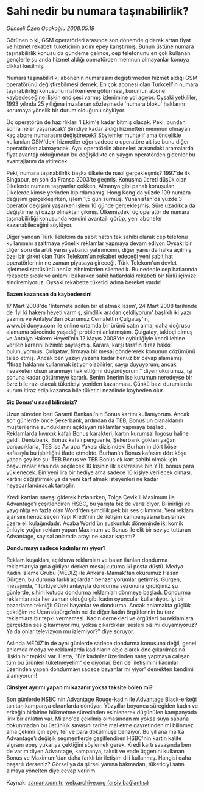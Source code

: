 # Sahi nedir bu numara taşınabilirlik?

*Günseli Özen Ocakoğlu 2008.05.19*

<tr><td class="metin" colspan="2" style="padding-top: 20px; padding-left: 5px; padding-right: 10px;">Görünen o ki, GSM operatörleri arasında son dönemde giderek artan fiyat ve hizmet rekabeti tüketicinin aklını epey karıştırmış. Bunun üstüne numara taşınabilirlik konusu da gündeme gelince, cep telefonunu en çok kullanan gençlerle şu anda hizmet aldığı operatörden memnun olmayanlar konuya dikkat kesilmiş.</td></tr><tr><td class="metin" colspan="2" style="padding-top: 20px; padding-left: 5px; padding-right: 10px;"><p>Numara taşınabilirlik; abonenin numarasını değiştirmeden hizmet aldığı GSM operatörünü değiştirebilmesi demek. En çok abonesi olan Turkcell'in numara taşınabilirliği konusunu mahkemeye götürmesi, kurumun abone kaybedeceğine ilişkin endişesi varmış izlenimine yol açıyor. Oysaki yetkililer, 1993 yılında 25 yıllığına imzalanan sözleşmede 'numara bloku' haklarını korumaya yönelik bir durum olduğunu söylüyor. 
<p>Üç operatörün de hazırlıkları 1 Ekim'e kadar bitmiş olacak. Peki, bundan sonra neler yaşanacak? Şimdiye kadar aldığı hizmetten memnun olmayan kaç abone numarasını değiştirecek? Söylemler muhtelif ama öncelikle kullanılan GSM'deki hizmetler eğer sadece o operatöre ait ise bunu diğer operatörden alamayacak. Aynı operatörün aboneleri arasındaki aramalarda fiyat avantajı olduğundan bu değişiklikte en yaygın operatörden gidenler bu avantajlarını da yitirecek. 
<p>Peki, numara taşınabilirlik başka ülkelerde nasıl gerçekleşmiş? 1997'de ilk Singapur, en son da Fransa 2003'te geçmiş. Konuşma ücreti düşük olan ülkelerde numara taşıyanlar çokken, Almanya gibi pahalı konuşulan ülkelerde kimse yerinden kıpırdamamış. Hong Kong'da yüzde 109 numara değişimi gerçekleşirken, işlem 1,5 gün sürmüş. Yunanistan'da yüzde 3 operatör değişimi yaşarken işlem 10 günde gerçekleşmiş. Süre uzadıkça da değiştirme işi cazip olmaktan çıkmış. Ülkemizdeki üç operatör de numara taşınabilirliği konusunda kendini avantajlı görüp, yeni aboneler kazanabileceğini söylüyor. 
<p>Diğer yandan Türk Telekom da sabit hattın tek sahibi olarak cep telefonu kullanımını azaltmaya yönelik reklamlar yapmaya devam ediyor. Oysaki bir diğer soru da artık yarısı yabancı yatırımcının, diğer yarısı da halka açılmış özel bir şirket olan Türk Telekom'un rekabet edeceği yeni sabit hat operatörlerinin ne zaman piyasaya gireceği. Türk Telekom'un devlet işletmesi statüsünü henüz zihnimizden silemedik. Bu nedenle cep hatlarında rekabete sıcak ve anlamlı bakarken sabit hatlardaki rekabeti bir türlü içimize sindiremiyoruz. Oysaki rekabette tüketici adına bereket vardır!
<p><b>Bazen kazansan da kaybedersin!</b>
<p>17 Mart 2008'de 'İnternete acilen bir el atmak lazım', 24 Mart 2008 tarihinde de 'İyi ki hakem heyeti varmış, şimdilik aradan çekiliyorum' başlıklı iki yazı yazmış ve Antalya'dan okurumuz Cemalettin Çulgatay'ın, www.birdunya.com ile online ortamda bir ürünü satın alma, daha doğrusu alamama sürecinde yaşadığı problemi anlatmıştım. Çulgatay, takipçi olmuş ve Antalya Hakem Heyeti'nin 12 Mayıs 2008'de oybirliğiyle kendi lehine verilen kararını bizimle paylaşmış. Karara, karşı tarafın itiraz hakkı bulunuyormuş. Çulgatay, firmaya bir mesaj göndererek konunun çözümünü talep etmiş. Ancak ben yazıyı yazana kadar henüz bir cevap alamamış. "İtiraz haklarını kullanmak istiyor olabilirler, saygı duyuyorum; ancak nezaketen olsun aranmayı hak ettiğimi düşünüyorum." diyen okurumuz, işi sonuna kadar götürmeye kararlı. Benim önerim ise kurumun neredeyse bir özre bile razı olacak tüketiciyi yeniden kazanması. Çünkü bazı durumlarda kurum itiraz edip kazansa bile tüketici nezdinde kaybeden olur.
<p><b>Siz Bonus'u nasıl bilirsiniz?</b>
<p>Uzun süreden beri Garanti Bankası'nın Bonus kartını kullanıyorum. Ancak son günlerde önce Şekerbank, ardından da TEB, Bonus'un olanaklarını müşterilerine sunduklarını açıklayan reklamlar yapmaya başladı. Reklamlarda kıvırcık kafalı Bonus karakteri, kartın kurumsal logosu haline geldi. Denizbank, Bonus kafalı penguenle, Şekerbank gökten yağan parçacıklarla, TEB ise Avrupa Yakası dizisindeki Burhan'ın dört köşe kafasıyla bu işbirliğini ifade etmekte. Burhan'ın Bonus kafasını dört köşe yapan şey ise şu: TEB Bonus ve TEB Bonus ek kart sahibi olmak için başvuranlar arasında seçilecek 10 kişinin ilk ekstresine bin YTL bonus para yüklenecek. Bin yeni lira bir hediye ama sadece 10 kişiye verilecek olması, kartını değiştirmek ya da yeni kart almak isteyenleri ne kadar heyecanlandıracak tartışılır. 
<p>Kredi kartları savaşı giderek hızlanırken, Tolga Çevik'li Maximum ile Advantage'ı çeşitlendiren HSBC, bu yarışta biz de varız diyor. Bilinirliği ve yaygınlığı en fazla olan Word'den şimdilik pek bir ses çıkmıyor. Yeni reklam ajansını henüz seçen Yapı Kredi'nin de iletişim kampanyasına başlamak üzere eli kulağındadır. Acaba World'ün suskunluk döneminde iki komik ünlüyle yoğun reklam yapan Maximum ve Bonus ile elit bir seviye tutturan Advantage, sayısal anlamda arayı ne kadar kapattı?
<p><b>Dondurmayı sadece kadınlar mı yiyor?</b>
<p>Reklam kuşakları, açıkhava reklamları ve basın ilanları dondurma reklamlarıyla gırla gidiyor derken mesaj kutuma iki posta düştü. Medya Kadın İzleme Grubu (MEDİZ) ile Ankara-Mamak'tan okurumuz Hasan Gürgen, bu duruma farklı açılardan benzer yorumlar getirmiş. Gürgen, mesajında, "Türkiye'deki anlayışla dondurma sezonuna girdiğimiz şu günlerde, sihirli kutuda dondurma reklamları dönmeye başladı. Dondurma reklamlarında her zaman olduğu gibi kadın oyuncular kullanılıyor. İyi bir pazarlama tekniği: Güzel bayanlar ve dondurma. Ancak anlamakta güçlük çektiğim ne Uçansüpürge'nin ne de diğer kadın örgütlerinin bu tarz reklamlara bir tepki vermemesi. Kadın dernekleri ve örgütleri bu reklamlara gerçekten ses çıkarmıyor mu, yoksa çıkardıkları sesleri biz mi duyamıyoruz? Ya da onlar televizyon mu izlemiyor?" diye soruyor.
<p>Aslında MEDİZ'in de aynı günlerde sadece dondurma konusuna değil, genel anlamda medya ve reklamlarda kadınların obje olarak öne çıkarılmasına ilişkin bir tepkisi var. Hatta, "Biz kadınlar üzerinden satış yapmaya çalışan tüm bu ürünleri tüketmeyelim" de diyorlar. Ben de 'iletişimini kadınlar üzerinden yapan dondurmayı sadece bayanlar mı yiyor' demekten kendimi alamıyorum!
<p><b>Cinsiyet ayrımı yapan mı kazanır yoksa taksite bölen mi?</b>
<p>Son günlerde HSBC'nin Advantage Rouge-kadın ile Advantage Black-erkeği tanıtan kampanya ekranlarda dönüyor. Yüzyıllar boyunca süregiden kadın ve erkeğin birbirine hükmetme sürecinden esinlenerek düşünülen kampanyada lirik bir anlatım var. Milano'da çekilmiş olmasından mı yoksa suya sabuna dokunmadan bu üstünlük savaşını tarihe mal etme gayretinden mi bilinmez ama çekimi için epey ter ve para dökülmüşe benziyor. Bu yıl ana marka Advantage'ı değişik segmentlerde çeşitlendiren HSBC'nin kartın kalite algısını epey yukarıya çektiğini söylemek gerek. Kredi kartı savaşında ben de varım diyen Advantage, kampanya, taksit ve vade üçgenini kullanan Bonus ve Maximum'dan daha farklı bir iletişim dili kullanmış. Hangisi daha başarılı derseniz? Görsel ya da şiirsel yanına bakmadan, tüketiciyi satın almaya yönelten diye cevap veririm.<br/></p></p></p></p></p></p></p></p></p></p></p></p></p></p></td></tr>

Kaynak: [zaman.com.tr](http://zaman.com.tr/yazar.do?yazino=691354), [web.archive.org (arşiv bağlantısı)](http://web.archive.org/web/20080828121245/http://www.zaman.com.tr:80/yazar.do?yazino=691354)
